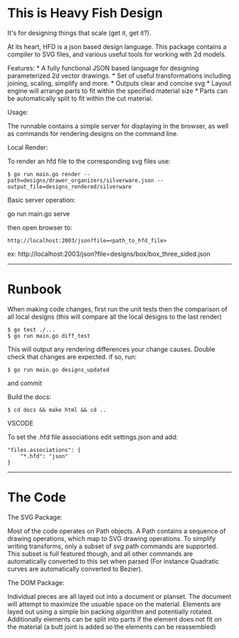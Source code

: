 This is Heavy Fish Design  
==========================

It's for designing things that scale (get it, get it?).  

At its heart, HFD is a json based design language.  This package contains a compiler to SVG files, and various useful tools for working with 2d models.  

Features:
    * A fully functional JSON based language for designing parameterized 2d vector drawings.
    * Set of useful transformations including joining, scaling, simplify and more.
    * Outputs clear and concise svg
    * Layout engine will arrange parts to fit within the specified material size
    * Parts can be automatically split to fit within the cut material.

Usage:

The runnable contains a simple server for displaying in the browser, as well as commands for rendering designs on the command line. 

Local Render:

To render an hfd file to the corresponding svg files use:

    $ go run main.go render --path=designs/drawer_organizers/silverware.json --output_file=designs_rendered/silverware

Basic server operation:

go run main.go serve

then open browser to:

    http://localhost:2003/json?file=<path_to_hfd_file>

ex: 
    http://localhost:2003/json?file=designs/box/box_three_sided.json

*****

Runbook
========


When making code changes, first run the unit tests then the comparison of all local designs (this will compare all the local designs to the last render)

    $ go test ./...
    $ go run main.go diff_test

This will output any rendering differences your change causes.  Double check that changes are expected.  if so, run:

    $ go run main.go designs_updated

and commit

Build the docs:

    $ cd docs && make html && cd ..


VSCODE

To set the .hfd file associations edit settings.json and add:

    "files.associations": {
        "*.hfd": "json"
    }


*****

The Code
========

The SVG Package:

Most of the code operates on Path objects. A Path contains a sequence of drawing operations, which map to SVG drawing operations. To simplify writing transforms, only a subset of svg path commands are supported. This subset is full featured though, and all other commands are automatically converted to this set when parsed (For instance Quadratic curves are automatically converted to Bezier).

The DOM Package:

Individual pieces are all layed out into a document or planset. The document will attempt to maximize the usuable space on the material. Elements are layed out using a simple bin packing algorithm and potentially rotated. Additionally elements can be split into parts if the element does not fit on the material (a butt joint is added so the elements can be reassembled)
